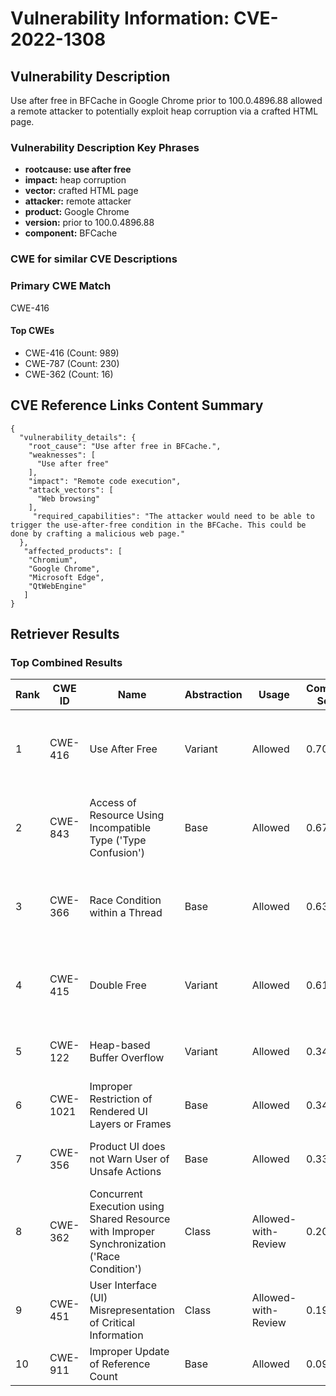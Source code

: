 # Vulnerability Information: CVE-2022-1308

## Vulnerability Description
Use after free in BFCache in Google Chrome prior to 100.0.4896.88 allowed a remote attacker to potentially exploit heap corruption via a crafted HTML page.

### Vulnerability Description Key Phrases
- **rootcause:** **use after free**
- **impact:** heap corruption
- **vector:** crafted HTML page
- **attacker:** remote attacker
- **product:** Google Chrome
- **version:** prior to 100.0.4896.88
- **component:** BFCache

### CWE for similar CVE Descriptions
### Primary CWE Match
CWE-416

#### Top CWEs
- CWE-416 (Count: 989)
- CWE-787 (Count: 230)
- CWE-362 (Count: 16)

## CVE Reference Links Content Summary
```
{
  "vulnerability_details": {
    "root_cause": "Use after free in BFCache.",
    "weaknesses": [
      "Use after free"
    ],
    "impact": "Remote code execution",
    "attack_vectors": [
      "Web browsing"
    ],
     "required_capabilities": "The attacker would need to be able to trigger the use-after-free condition in the BFCache. This could be done by crafting a malicious web page."
  },
   "affected_products": [
    "Chromium",
    "Google Chrome",
    "Microsoft Edge",
    "QtWebEngine"
   ]
}
```

## Retriever Results

### Top Combined Results

| Rank | CWE ID | Name | Abstraction | Usage | Combined Score | Retrievers | Individual Scores |
|------|--------|------|-------------|-------|---------------|------------|-------------------|
| 1 | CWE-416 | Use After Free | Variant | Allowed | 0.7073 | dense, sparse, graph | dense: 0.647, sparse: 0.261, graph: 0.820 |
| 2 | CWE-843 | Access of Resource Using Incompatible Type ('Type Confusion') | Base | Allowed | 0.6706 | dense, sparse, graph | dense: 0.518, sparse: 0.209, graph: 0.816 |
| 3 | CWE-366 | Race Condition within a Thread | Base | Allowed | 0.6354 | dense, sparse, graph | dense: 0.593, sparse: 0.213, graph: 0.606 |
| 4 | CWE-415 | Double Free | Variant | Allowed | 0.6123 | dense, sparse, graph | dense: 0.544, sparse: 0.178, graph: 0.810 |
| 5 | CWE-122 | Heap-based Buffer Overflow | Variant | Allowed | 0.3456 | dense, sparse | dense: 0.542, sparse: 0.180 |
| 6 | CWE-1021 | Improper Restriction of Rendered UI Layers or Frames | Base | Allowed | 0.3410 | dense, sparse | dense: 0.528, sparse: 0.135 |
| 7 | CWE-356 | Product UI does not Warn User of Unsafe Actions | Base | Allowed | 0.3391 | dense, sparse | dense: 0.519, sparse: 0.139 |
| 8 | CWE-362 | Concurrent Execution using Shared Resource with Improper Synchronization ('Race Condition') | Class | Allowed-with-Review | 0.2087 | dense, sparse | dense: 0.516, sparse: 0.170 |
| 9 | CWE-451 | User Interface (UI) Misrepresentation of Critical Information | Class | Allowed-with-Review | 0.1999 | dense, sparse | dense: 0.519, sparse: 0.141 |
| 10 | CWE-911 | Improper Update of Reference Count | Base | Allowed | 0.0912 | sparse | sparse: 0.159 |

